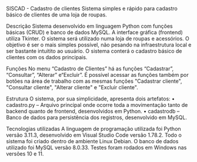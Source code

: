 SISCAD - Cadastro de clientes
Sistema simples e rápido para cadastro básico de clientes de uma loja de roupas.

Descrição
Sistema desenvolvido em linguagem Python com funções básicas (CRUD) e banco de dados MySQL. A interface gráfica (frontend) utiliza Tkinter. O sistema será utilizado numa loja de roupas e acessórios. O objetivo é ser o mais simples possível, não pesando na infraestrutura
local e ser bastante intuitito ao usuário.
O sistema conterá o cadastro básico de clientes com os dados principais.

Funções
No menu “Cadastro de Clientes” há as funções “Cadastrar”, “Consultar”, “Alterar” e“Excluir”.
É possível acessar as funções também por botões na área de trabalho com as mesmas funções "Cadastrar cliente", "Consultar cliente", "Alterar cliente" e "Excluir cliente".

Estrutura
O sistema, por sua simplicidade, apresenta dois artefatos:
• cadastro.py – Arquivo principal onde ocorre toda a movimentação tanto de backend
quanto de frontend, desenvolvidos em Python.
• cadastrodb – Banco de dados para persistência dos registros, desenvolvido em
MySQL.

Tecnologias utilizadas
A linguagem de programação utilizada foi Python versão 3.11.3, desenvolvido em Visual Studio Code versão 1.78.2. Todo o sistema foi criado dentro de ambiente Linux Debian. O banco de dados utilizado foi MySQL versão 8.0.33. Testes foram rodados em Windows nas versões 10 e 11.
